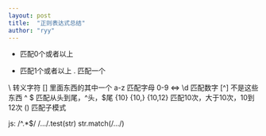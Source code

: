 ```yaml
---
layout: post
title:  "正则表达式总结"
author: "ryy"
---
```


* 匹配0个或者以上
+ 匹配1个或者以上
. 匹配一个

\                     转义字符
[]                    里面东西的其中一个
a-z                   匹配字母
0-9 <=> \d            匹配数字
[^]                   不是这些东西
^ $                   匹配从头到尾，^头，$尾
{10} {10,} {10,12}    匹配10次，大于10次，10到12次
()                    匹配子模式

js:
/^.*$/
/.../.test(str)
str.match(/.../)